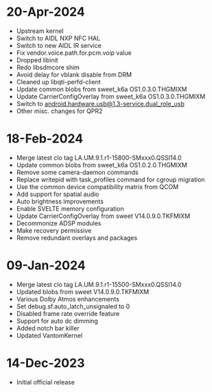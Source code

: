 # 20-Apr-2024
- Upstream kernel
- Switch to AIDL NXP NFC HAL
- Switch to new AIDL IR service
- Fix vendor.voice.path.for.pcm.voip value
- Dropped libinit
- Redo libsdmcore shim
- Avoid delay for vblank disable from DRM
- Cleaned up libqti-perfd-client
- Update common blobs from sweet_k6a OS1.0.3.0.THGMIXM
- Update CarrierConfigOverlay from sweet_k6a OS1.0.3.0.THGMIXM
- Switch to android.hardware.usb@1.3-service.dual_role_usb
- Other misc. changes for QPR2

# 18-Feb-2024
- Merge latest clo tag LA.UM.9.1.r1-15800-SMxxx0.QSSI14.0
- Update common blobs from sweet_k6a OS1.0.2.0.THGMIXM
- Remove some camera-daemon commands
- Replace writepid with task_profiles command for cgroup migration
- Use the common device compatibility matrix from QCOM
- Add support for spatial audio
- Auto brightness improvements
- Enable SVELTE memory configuration
- Update CarrierConfigOverlay from sweet V14.0.9.0.TKFMIXM
- Decommonize ADSP modules
- Make recovery permissive
- Remove redundant overlays and packages 

# 09-Jan-2024
- Merge latest clo tag LA.UM.9.1.r1-15500-SMxxx0.QSSI14.0
- Updated blobs from sweet V14.0.9.0.TKFMIXM
- Various Dolby Atmos enhancements
- Set debug.sf.auto_latch_unsignaled to 0
- Disabled frame rate override feature
- Support for auto dc dimming
- Added notch bar killer
- Updated VantomKernel

# 14-Dec-2023
- Initial official release
